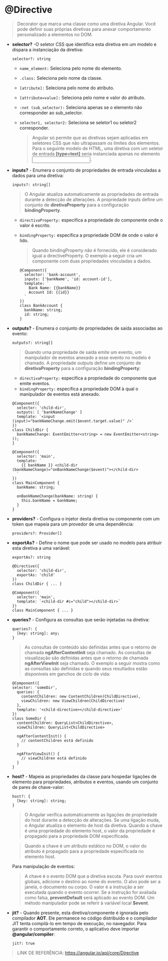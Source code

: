 # @Directive
> Decorator que marca uma classe como uma diretiva Angular. Você pode definir suas próprias diretivas para anexar comportamento personalizado a elementos no DOM.

- **selector?** -O seletor CSS que identifica esta diretiva em um modelo e dispara a instanciação da diretiva:

      selector?: string

    - `name_element:` Seleciona pelo nome do elemento.
    - `.class:` Seleciona pelo nome da classe.
    - `[atribute]:` Seleciona pelo nome do atributo.
    - `[attribute=value]:` Seleciona pelo nome e valor do atributo.
    - `:not (sub_selector):` Seleciona apenas se o elemento não corresponder ao sub_selector.
    - `selector1, selector2:` Seleciona se seletor1 ou seletor2 corresponder.

      > Angular só permite que as diretivas sejam aplicadas em seletores CSS que não ultrapassam os limites dos elementos.
      >Para o seguinte modelo de HTML, uma diretiva com um seletor de entrada **[type=text]** seria instanciada apenas no elemento <input type = "text">.

- **inputs?** - Enumera o conjunto de propriedades de entrada vinculadas a dados para uma diretiva:

      inputs?: string[]
      
    > O Angular atualiza automaticamente as propriedades de entrada durante a detecção de alterações. A propriedade inputs define um conjunto de **diretivaProperty** para a configuração **bindingProperty**.

    - `directivaProperty:` especifica a propriedade do componente onde o valor é escrito.
    - `bindingProperty:` especifica a propriedade DOM de onde o valor é lido.

      > Quando bindingProperty não é fornecido, ele é considerado igual a directiveProperty. O exemplo a seguir cria um componente com duas propriedades vinculadas a dados.
      
          @Component({
            selector: 'bank-account',
            inputs: ['bankName', 'id: account-id'],
            template: `
              Bank Name: {{bankName}}
              Account Id: {{id}}
            `
          })
          class BankAccount {
            bankName: string;
            id: string;
          }

- **outputs?** - Enumera o conjunto de propriedades de saída associadas ao evento:

      outputs?: string[]
      
     > Quando uma propriedade de saída emite um evento, um manipulador de eventos anexado a esse evento no modelo é chamado.
     > A propriedade outputs define um conjunto de **diretivaProperty** para a configuração **bindingProperty**:

     - `directivaProperty:` especifica a propriedade do componente que emite eventos.
     - `bindingProperty:` especifica a propriedade DOM à qual o manipulador de eventos está anexado.
     
      @Component({
        selector: 'child-dir',
        outputs: [ 'bankNameChange' ]
        template: `<input (input)="bankNameChange.emit($event.target.value)" />`
      })
      class ChildDir {
        bankNameChange: EventEmitter<string> = new EventEmitter<string>();
      }

      @Component({
        selector: 'main',
        template: `
          {{ bankName }} <child-dir (bankNameChange)="onBankNameChange($event)"></child-dir>
        `
      })
      class MainComponent {
        bankName: string;

        onBankNameChange(bankName: string) {
          this.bankName = bankName;
        }
      }

- **providers?** - Configura o injetor desta diretiva ou componente com um token que mapeia para um provedor de uma dependência:

      providers?: Provider[]

- **exportAs?** - Define o nome que pode ser usado no modelo para atribuir esta diretiva a uma variável:

      exportAs?: string
      
      @Directive({
        selector: 'child-dir',
        exportAs: 'child'
      })
      class ChildDir { ... }

      @Component({
        selector: 'main',
        template: `<child-dir #c="child"></child-dir>`
      })
      class MainComponent { ... }

- **queries?** - Configura as consultas que serão injetadas na diretiva:

      queries?: {
        [key: string]: any;
      }
      
     > As consultas de conteúdo são definidas antes que o retorno de chamada **ngAfterContentInit** seja chamado. As consultas de visualização são definidas antes que o retorno de chamada **ngAfterViewInit** seja chamado.
     > O exemplo a seguir mostra como as consultas são definidas e quando seus resultados estão disponíveis em ganchos de ciclo de vida:
     
      @Component({
      selector: 'someDir',
        queries: {
          contentChildren: new ContentChildren(ChildDirective),
          viewChildren: new ViewChildren(ChildDirective)
        },
        template: '<child-directive></child-directive>'
      })
      class SomeDir {
        contentChildren: QueryList<ChildDirective>,
        viewChildren: QueryList<ChildDirective>

        ngAfterContentInit() {
          // contentChildren está definido
        }

        ngAfterViewInit() {
          // viewChildren está definido
        }
      }

- **host?** - Mapeia as propriedades da classe para hospedar ligações de elemento para propriedades, atributos e eventos, usando um conjunto de pares de chave-valor:

      host?: {
        [key: string]: string;
      }
      
     > O Angular verifica automaticamente as ligações de propriedade do host durante a detecção de alterações. Se uma ligação muda, o Angular atualiza o elemento de host da diretiva. Quando a chave é uma propriedade do elemento host, o valor da propriedade é propagado para a propriedade DOM especificada.

     > Quando a chave é um atributo estático no DOM, o valor do atributo é propagado para a propriedade especificada no elemento host.

     Para manipulação de eventos:

     > A chave é o evento DOM que a diretiva escuta. Para ouvir eventos globais, adicione o destino ao nome do evento. O alvo pode ser a janela, o documento ou corpo.
O valor é a instrução a ser executada quando o evento ocorrer. Se a instrução for avaliada como falsa, **preventDefault** será aplicado ao evento DOM. Um método manipulador pode se referir à variável local **$event**.

- **jit?** - Quando presente, esta diretiva/componente é ignorada pelo compilador **AOT**. Ele permanece no código distribuído e o compilador JIT tenta compilá-lo em tempo de execução, no navegador. Para garantir o comportamento correto, o aplicativo deve importar **@angular/compiler**:

      jit?: true

> LINK DE REFERÊNCIA: https://angular.io/api/core/Directive
